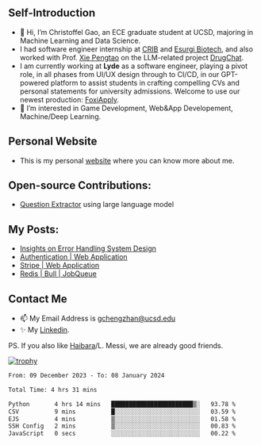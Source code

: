 ## Self-Introduction
- 👋 Hi, I’m Christoffel Gao, an ECE graduate student at UCSD, majoring in Machine Learning and Data Science.
- I had software engineer internship at [CRIB](https://www.linkedin.com/company/trycrib/) and [Esurgi Biotech](https://myesurgi.com/), and also worked with Prof. [Xie Pengtao](https://pengtaoxie.github.io/) on the LLM-related project [DrugChat](https://github.com/UCSD-AI4H/drugchat).
- I am currently working at **Lyde** as a software engineer, playing a pivot role, in all phases from UI/UX design through to CI/CD, in our GPT-powered platform to assist students in crafting compelling CVs and personal statements for university admissions. Welcome to use our newest production: [FoxiApply](https://lyde.io).
- 👀 I’m interested in Game Development, Web&App Developement, Machine/Deep Learning.

## Personal Website
-  This is my personal [website](https://gaochengzhan.netlify.app/) where you can know more about me.

## Open-source Contributions:
- [Question Extractor](https://github.com/nestordemeure/question_extractor) using large language model

## My Posts:
- [Insights on Error Handling System Design](https://gaochengzhan.netlify.app/post/error-handling/)
- [Authentication | Web Application](https://gaochengzhan.netlify.app/post/authentication/)
- [Stripe | Web Application](https://gaochengzhan.netlify.app/post/stripe/)
- [Redis | Bull | JobQueue](https://gaochengzhan.netlify.app/post/job-queue/)

## Contact Me
- 📫 My Email Address is gchengzhan@ucsd.edu
- ✨ My [Linkedin](https://www.linkedin.com/in/chengzhan-christoffel-gao/).

PS. If you also like [Haibara](https://www.detectiveconanworld.com/wiki/Ai_Haibara)/L. Messi, we are already good friends.

[![trophy](https://github-profile-trophy.vercel.app/?username=gaochengzhan&theme=flat&row=1&margin-w=12)](https://github.com/ryo-ma/github-profile-trophy)

<!--START_SECTION:waka-->

```txt
From: 09 December 2023 - To: 08 January 2024

Total Time: 4 hrs 31 mins

Python       4 hrs 14 mins   ███████████████████████▒░   93.78 %
CSV          9 mins          █░░░░░░░░░░░░░░░░░░░░░░░░   03.59 %
EJS          4 mins          ▒░░░░░░░░░░░░░░░░░░░░░░░░   01.58 %
SSH Config   2 mins          ▒░░░░░░░░░░░░░░░░░░░░░░░░   00.83 %
JavaScript   0 secs          ░░░░░░░░░░░░░░░░░░░░░░░░░   00.22 %
```

<!--END_SECTION:waka-->

<!---
gaochengzhan/gaochengzhan is a ✨ special ✨ repository because its `README.md` (this file) appears on your GitHub profile.
You can click the Preview link to take a look at your changes.
--->
